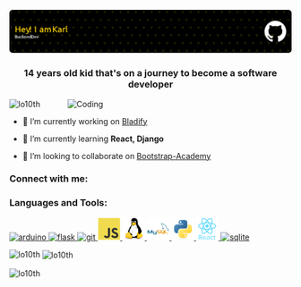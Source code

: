 ![Header](./github-header-image-karl.png)


<h3 align="center">14 years old kid that's on a journey to become a software developer</h3>
<img align="right" alt="Coding" width="400" src="https://www.hyperinteractive.de/wp-content/uploads/2022/05/back-end-developer.gif">


<p align="left"> <img src="https://komarev.com/ghpvc/?username=lo10th&label=Profile%20views&color=0e75b6&style=flat" alt="lo10th" /> </p>

- 🔭 I’m currently working on [Bladify](https://github.com/Lo10Th/Bladify)

- 🌱 I’m currently learning **React, Django**

- 👯 I’m looking to collaborate on [Bootstrap-Academy](https://github.com/Bootstrap-Academy/Bootstrap-Academy)

<h3 align="left">Connect with me:</h3>
<p align="left">
</p>

<h3 align="left">Languages and Tools:</h3>
<p align="left"> <a href="https://www.arduino.cc/" target="_blank" rel="noreferrer"> <img src="https://cdn.worldvectorlogo.com/logos/arduino-1.svg" alt="arduino" width="40" height="40"/> </a> <a href="https://flask.palletsprojects.com/" target="_blank" rel="noreferrer"> <img src="https://www.vectorlogo.zone/logos/pocoo_flask/pocoo_flask-icon.svg" alt="flask" width="40" height="40"/> </a> <a href="https://git-scm.com/" target="_blank" rel="noreferrer"> <img src="https://www.vectorlogo.zone/logos/git-scm/git-scm-icon.svg" alt="git" width="40" height="40"/> </a> <a href="https://developer.mozilla.org/en-US/docs/Web/JavaScript" target="_blank" rel="noreferrer"> <img src="https://raw.githubusercontent.com/devicons/devicon/master/icons/javascript/javascript-original.svg" alt="javascript" width="40" height="40"/> </a> <a href="https://www.linux.org/" target="_blank" rel="noreferrer"> <img src="https://raw.githubusercontent.com/devicons/devicon/master/icons/linux/linux-original.svg" alt="linux" width="40" height="40"/> </a> <a href="https://www.mysql.com/" target="_blank" rel="noreferrer"> <img src="https://raw.githubusercontent.com/devicons/devicon/master/icons/mysql/mysql-original-wordmark.svg" alt="mysql" width="40" height="40"/> </a> <a href="https://www.python.org" target="_blank" rel="noreferrer"> <img src="https://raw.githubusercontent.com/devicons/devicon/master/icons/python/python-original.svg" alt="python" width="40" height="40"/> </a> <a href="https://reactjs.org/" target="_blank" rel="noreferrer"> <img src="https://raw.githubusercontent.com/devicons/devicon/master/icons/react/react-original-wordmark.svg" alt="react" width="40" height="40"/> </a> <a href="https://www.sqlite.org/" target="_blank" rel="noreferrer"> <img src="https://www.vectorlogo.zone/logos/sqlite/sqlite-icon.svg" alt="sqlite" width="40" height="40"/> </a> </p>

<p><img align="left" src="https://github-readme-stats.vercel.app/api/top-langs?username=lo10th&show_icons=true&locale=en&layout=compact&theme=dark" alt="lo10th" /></p>

<p>&nbsp;<img align="center" src="https://github-readme-stats.vercel.app/api?username=lo10th&show_icons=true&locale=en&theme=dark" alt="lo10th" /></p>

<p><img align="center" src="https://github-readme-streak-stats.herokuapp.com/?user=lo10th&theme=dark" alt="lo10th" /></p>
